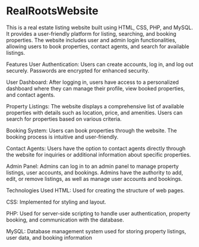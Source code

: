 # RealRootsWebsite
This is a real estate listing website built using HTML, CSS, PHP, and MySQL. It provides a user-friendly platform for listing, searching, and booking properties. The website includes user and admin login functionalities, allowing users to book properties, contact agents, and search for available listings.

Features
User Authentication: Users can create accounts, log in, and log out securely. Passwords are encrypted for enhanced security.

User Dashboard: After logging in, users have access to a personalized dashboard where they can manage their profile, view booked properties, and contact agents.

Property Listings: The website displays a comprehensive list of available properties with details such as location, price, and amenities. Users can search for properties based on various criteria.

Booking System: Users can book properties through the website. The booking process is intuitive and user-friendly.

Contact Agents: Users have the option to contact agents directly through the website for inquiries or additional information about specific properties.

Admin Panel: Admins can log in to an admin panel to manage property listings, user accounts, and bookings. Admins have the authority to add, edit, or remove listings, as well as manage user accounts and bookings.

Technologies Used
HTML: Used for creating the structure of web pages.

CSS: Implemented for styling and layout.

PHP: Used for server-side scripting to handle user authentication, property booking, and communication with the database.

MySQL: Database management system used for storing property listings, user data, and booking information
